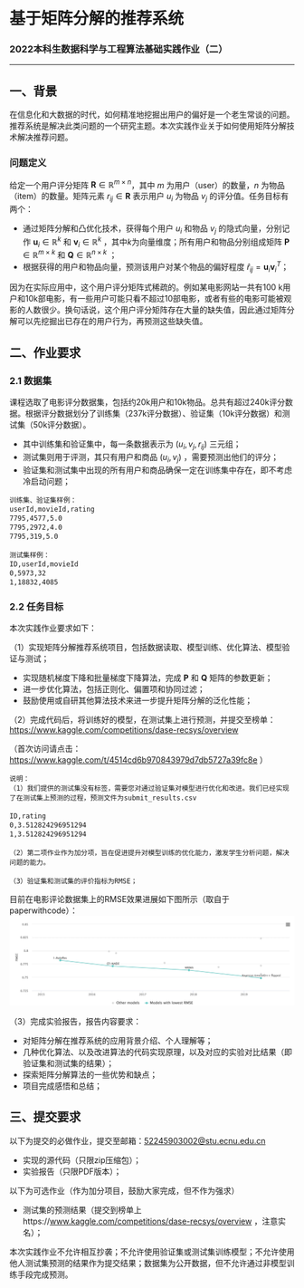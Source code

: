 # 基于矩阵分解的推荐系统
### 2022本科生数据科学与工程算法基础实践作业（二）
---
## 一、背景
在信息化和大数据的时代，如何精准地挖掘出用户的偏好是一个老生常谈的问题。推荐系统是解决此类问题的一个研究主题。本次实践作业关于如何使用矩阵分解技术解决推荐问题。

### 问题定义
给定一个用户评分矩阵 $\mathbf{R}\in\mathbb{R}^{m\times n}$，其中 $m$ 为用户（user）的数量，$n$ 为物品（item）的数量。矩阵元素 $r_{ij}\in\mathbf{R}$ 表示用户 $u_i$ 为物品 $v_j$ 的评分值。任务目标有两个：
- 通过矩阵分解和凸优化技术，获得每个用户 $u_i$ 和物品 $v_j$ 的隐式向量，分别记作 $\mathbf{u}_i\in\mathbb{R}^{k}$ 和 $\mathbf{v}_i\in\mathbb{R}^{k}$ ，其中$k$为向量维度；所有用户和物品分别组成矩阵 $\mathbf{P}\in\mathbb{R}^{m\times k}$ 和 $\mathbf{Q}\in\mathbb{R}^{n\times k}$ ；
- 根据获得的用户和物品向量，预测该用户对某个物品的偏好程度 $\hat{r}_{ij}=\mathbf{u}_i\mathbf{v}_i^{T}$；

因为在实际应用中，这个用户评分矩阵式稀疏的。例如某电影网站一共有100
k用户和10k部电影，有一些用户可能只看不超过10部电影，或者有些的电影可能被观影的人数很少。换句话说，这个用户评分矩阵存在大量的缺失值，因此通过矩阵分解可以先挖掘出已存在的用户行为，再预测这些缺失值。

## 二、作业要求

### 2.1 数据集
课程选取了电影评分数据集，包括约20k用户和10k物品。总共有超过240k评分数据。根据评分数据划分了训练集（237k评分数据）、验证集（10k评分数据）和测试集（50k评分数据）。
- 其中训练集和验证集中，每一条数据表示为 $(u_i, v_j, r_{ij})$ 三元组；
- 测试集则用于评测，其只有用户和商品 $(u_i, v_j)$ ，需要预测出他们的评分；
- 验证集和测试集中出现的所有用户和商品确保一定在训练集中存在，即不考虑冷启动问题；

```
训练集、验证集样例：
userId,movieId,rating
7795,4577,5.0
7795,2972,4.0
7795,319,5.0

测试集样例：
ID,userId,movieId
0,5973,32
1,18832,4085
```

### 2.2 任务目标
本次实践作业要求如下：

（1）实现矩阵分解推荐系统项目，包括数据读取、模型训练、优化算法、模型验证与测试；
- 实现随机梯度下降和批量梯度下降算法，完成 $\mathbf{P}$ 和 $\mathbf{Q}$ 矩阵的参数更新；
- 进一步优化算法，包括正则化、偏置项和协同过滤；
- 鼓励使用或自研其他算法技术来进一步提升矩阵分解的泛化性能；

（2）完成代码后，将训练好的模型，在测试集上进行预测，并提交至榜单：https://www.kaggle.com/competitions/dase-recsys/overview

（首次访问请点击：https://www.kaggle.com/t/4514cd6b970843979d7db5727a39fc8e ）
```
说明：
（1）我们提供的测试集没有标签，需要您对通过验证集对模型进行优化和改进。我们已经实现了在测试集上预测的过程，预测文件为submit_results.csv

ID,rating
0,3.512824296951294
1,3.512824296951294

（2）第二项作业作为加分项，旨在促进提升对模型训练的优化能力，激发学生分析问题，解决问题的能力。

（3）验证集和测试集的评价指标为RMSE；
```
目前在电影评论数据集上的RMSE效果进展如下图所示（取自于paperwithcode）：
![](image.jpg)


（3）完成实验报告，报告内容要求：
- 对矩阵分解在推荐系统的应用背景介绍、个人理解等；
- 几种优化算法、以及改进算法的代码实现原理，以及对应的实验对比结果（即验证集和测试集的结果）；
- 探索矩阵分解算法的一些优势和缺点；
- 项目完成感悟和总结；


## 三、提交要求

以下为提交的必做作业，提交至邮箱：52245903002@stu.ecnu.edu.cn
- 实现的源代码（只限zip压缩包）；
- 实验报告（只限PDF版本）；

以下为可选作业（作为加分项目，鼓励大家完成，但不作为强求）
- 测试集的预测结果（提交到榜单上https://www.kaggle.com/competitions/dase-recsys/overview ，注意实名）；

本次实践作业不允许相互抄袭；不允许使用验证集或测试集训练模型；不允许使用他人测试集预测的结果作为提交结果；数据集为公开数据，但不允许通过非模型训练手段完成预测。
